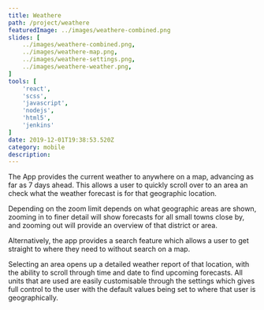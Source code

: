 ```yaml
---
title: Weathere
path: /project/weathere
featuredImage: ../images/weathere-combined.png
slides: [
    ../images/weathere-combined.png,
    ../images/weathere-map.png,
    ../images/weathere-settings.png,
    ../images/weathere-weather.png,
]
tools: [
    'react',
    'scss',
    'javascript',
    'nodejs',
    'html5',
    'jenkins'
]
date: 2019-12-01T19:38:53.520Z
category: mobile
description:
---
```


The App provides the current weather to anywhere on a map, advancing as far as 7 days ahead. This allows a user to quickly scroll over to an area an check what the weather forecast is for that geographic location.

Depending on the zoom limit depends on what geographic areas are shown, zooming in to finer detail will show forecasts for all small towns close by, and zooming out will provide an overview of that district or area.

Alternatively, the app provides a search feature which allows a user to get straight to where they need to without search on a map.

Selecting an area opens up a detailed weather report of that location, with the ability to scroll through time and date to find upcoming forecasts. All units that are used are easily customisable through the settings which gives full control to the user with the default values being set to where that user is geographically.